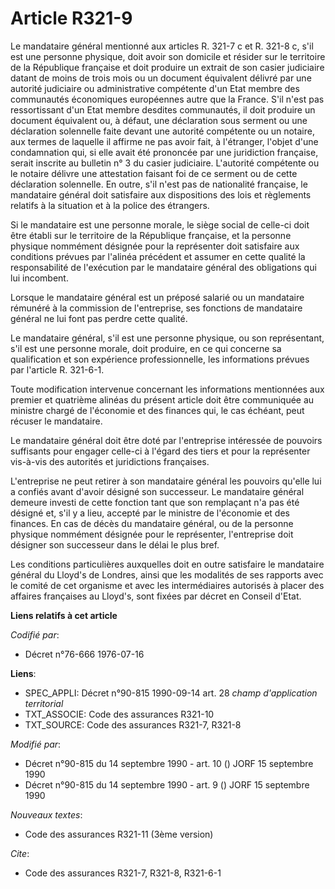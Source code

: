 # Article R321-9

Le mandataire général mentionné aux articles R. 321-7 c et R. 321-8 c, s'il est une personne physique, doit avoir son
domicile et résider sur le territoire de la République française et doit produire un extrait de son casier judiciaire datant
de moins de trois mois ou un document équivalent délivré par une autorité judiciaire ou administrative compétente d'un Etat
membre des communautés économiques européennes autre que la France. S'il n'est pas ressortissant d'un Etat membre desdites
communautés, il doit produire un document équivalent ou, à défaut, une déclaration sous serment ou une déclaration solennelle
faite devant une autorité compétente ou un notaire, aux termes de laquelle il affirme ne pas avoir fait, à l'étranger,
l'objet d'une condamnation qui, si elle avait été prononcée par une juridiction française, serait inscrite au bulletin n° 3
du casier judiciaire. L'autorité compétente ou le notaire délivre une attestation faisant foi de ce serment ou de cette
déclaration solennelle. En outre, s'il n'est pas de nationalité française, le mandataire général doit satisfaire aux
dispositions des lois et règlements relatifs à la situation et à la police des étrangers.

Si le mandataire est une personne morale, le siège social de celle-ci doit être établi sur le territoire de la République
française, et la personne physique nommément désignée pour la représenter doit satisfaire aux conditions prévues par l'alinéa
précédent et assumer en cette qualité la responsabilité de l'exécution par le mandataire général des obligations qui lui
incombent.

Lorsque le mandataire général est un préposé salarié ou un mandataire rémunéré à la commission de l'entreprise, ses fonctions
de mandataire général ne lui font pas perdre cette qualité.

Le mandataire général, s'il est une personne physique, ou son représentant, s'il est une personne morale, doit produire, en
ce qui concerne sa qualification et son expérience professionnelle, les informations prévues par l'article R. 321-6-1.

Toute modification intervenue concernant les informations mentionnées aux premier et quatrième alinéas du présent article
doit être communiquée au ministre chargé de l'économie et des finances qui, le cas échéant, peut récuser le mandataire.

Le mandataire général doit être doté par l'entreprise intéressée de pouvoirs suffisants pour engager celle-ci à l'égard des
tiers et pour la représenter vis-à-vis des autorités et juridictions françaises.

L'entreprise ne peut retirer à son mandataire général les pouvoirs qu'elle lui a confiés avant d'avoir désigné son
successeur. Le mandataire général demeure investi de cette fonction tant que son remplaçant n'a pas été désigné et, s'il y a
lieu, accepté par le ministre de l'économie et des finances. En cas de décès du mandataire général, ou de la personne
physique nommément désignée pour le représenter, l'entreprise doit désigner son successeur dans le délai le plus bref.

Les conditions particulières auxquelles doit en outre satisfaire le mandataire général du Lloyd's de Londres, ainsi que les
modalités de ses rapports avec le comité de cet organisme et avec les intermédiaires autorisés à placer des affaires
françaises au Lloyd's, sont fixées par décret en Conseil d'Etat.

**Liens relatifs à cet article**

_Codifié par_:

  - Décret n°76-666 1976-07-16

**Liens**:

  - SPEC_APPLI: Décret n°90-815 1990-09-14 art. 28 *champ d'application territorial*
  - TXT_ASSOCIE: Code des assurances R321-10
  - TXT_SOURCE: Code des assurances R321-7, R321-8

_Modifié par_:

  - Décret n°90-815 du 14 septembre 1990 - art. 10 () JORF 15 septembre 1990
  - Décret n°90-815 du 14 septembre 1990 - art. 9 () JORF 15 septembre 1990

_Nouveaux textes_:

  - Code des assurances R321-11 (3ème version)

_Cite_:

  - Code des assurances R321-7, R321-8, R321-6-1
